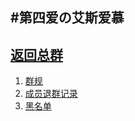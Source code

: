 #第四爱の艾斯爱慕
---
[返回总群](https://github.com/xiaoyuzhizhi/CyanCity)
---

1. [群规](./GroupRole.md)
2. [成员退群记录](./ExitCount.md)
3. [黑名单](./BlackList.md)

